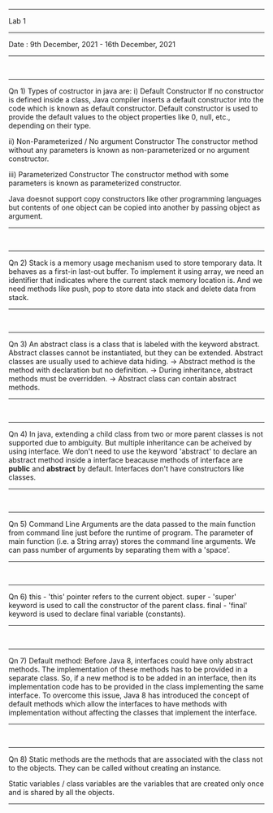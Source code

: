 <hr>
Lab 1
<br>
<hr>

Date : 9th December, 2021 - 16th December, 2021

<hr>
<br>
<hr>

Qn 1)
Types of costructor in java are:
i) Default Constructor
If no constructor is defined inside a class, Java compiler inserts a default constructor into the code which is known as default constructor.
Default constructor is used to provide the default values to the object properties like 0, null, etc., depending on their type.

ii) Non-Parameterized / No argument Constructor
The constructor method without any parameters is known as non-parameterized or no argument constructor.

iii) Parameterized Constructor
The constructor method with some parameters is known as parameterized constructor.

Java doesnot support copy constructors like other programming languages but contents of one object can be copied into another by passing object as argument.

<hr>
<br>
<hr>

Qn 2)
Stack is a memory usage mechanism used to store temporary data. It behaves as a first-in last-out buffer.
To implement it using array, we need an identifier that indicates where the current stack memory location is. And we need methods like push, pop to store data into stack and delete data from stack.

<hr>
<br>
<hr>

Qn 3)
An abstract class is a class that is labeled with the keyword abstract. Abstract classes cannot be instantiated, but they can be extended. Abstract classes are usually used to achieve data hiding.
-> Abstract method is the method with declaration but no definition.
-> During inheritance, abstract methods must be overridden.
-> Abstract class can contain abstract methods.

<hr>
<br>
<hr>

Qn 4) 
In java, extending a child class from two or more parent classes is not supported due to ambiguity. But multiple inheritance can be acheived by using interface.
We don't need to use the keyword 'abstract' to declare an abstract method inside a interface beacause methods of interface are <b>public</b> and <b>abstract</b> by default.
Interfaces don't have constructors like classes.

<hr>
<br>
<hr>

Qn 5)
Command Line Arguments are the data passed to the main function from command line just before the runtime of program.
The parameter of main function (i.e. a String array) stores the command line arguments.
We can pass number of arguments by separating them with a 'space'.

<hr>
<br>
<hr>

Qn 6)
this - 'this' pointer refers to the current object.
super - 'super' keyword is used to call the constructor of the parent class.
final - 'final' keyword is used to declare final variable (constants).

<hr>
<br>
<hr>

Qn 7)
Default method:
Before Java 8, interfaces could have only abstract methods.
The implementation of these methods has to be provided in a separate class. So, if a new method is to be added in an interface, then its implementation code has to be provided in the class implementing the same interface.
To overcome this issue, Java 8 has introduced the concept of default methods which allow the interfaces to have methods with implementation without affecting the classes that implement the interface.

<hr>
<br>
<hr>

Qn 8)
Static methods are the methods that are associated with the class not to the objects.
They can be called without creating an instance.

Static variables / class variables are the variables that are created only once and is shared by all the objects.
<br>
<hr>